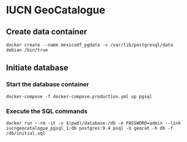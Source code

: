 # IUCN GeoCatalogue

## Create data container
```
docker create --name mexicodf_pgdata -v /var/lib/postgresql/data debian /bin/true
```

## Initiate database
### Start the database container
```
docker-compose -f docker-compose.production.yml up pgsql
```
### Execute the SQL commands
```
docker run --rm -it -v $(pwd)/database:/db -e PASSWORD=admin --link iucngeocatalogue_pgsql_1:db postgres:9.4 psql -U geocat -h db -f /db/initial.sql
```
